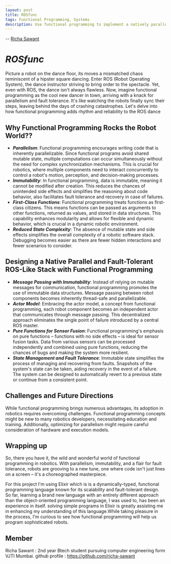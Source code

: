 ```yaml
---
layout: post
title: ROSfunc
tags: Functional Programming, Systems
description: Use functional programming to implement a natively parallel and fault tolerant ROS-like software stack.  
---
```


-- [Richa Sawant](https://github.com/richa-sawant)

# *ROSfunc*

Picture a robot on the dance floor, its moves a mismatched chaos reminiscent of a hipster square dancing. Enter ROS (Robot Operating System), the dance instructor striving to bring order to the spectacle. Yet, even with ROS, the dance isn't always flawless. Now, imagine functional programming as the cool new dancer in town, arriving with a knack for parallelism and fault tolerance. It's like watching the robots finally sync their steps, leaving behind the days of crashing catastrophes. Let's delve into how functional programming adds rhythm and reliability to the ROS dance

## Why Functional Programming Rocks the Robot World??

* ***Parallelism***: Functional programming encourages writing code that is inherently parallelizable. Since functional programs avoid shared mutable state, multiple computations can occur simultaneously without the need for complex synchronization mechanisms. This is crucial for robotics, where multiple components need to interact concurrently to control a robot's motion, perception, and decision-making processes.
*  ***Immutability***: In functional programming, data is immutable, meaning it cannot be modified after creation. This reduces the chances of unintended side effects and simplifies the reasoning about code behavior, also facilitates fault tolerance and recovery in case of failures.
*  ***First-Class Functions***: Functional programming treats functions as first-class citizens. This means functions can be passed as arguments to other functions, returned as values, and stored in data structures. This capability enhances modularity and allows for flexible and dynamic behavior, which is crucial in a dynamic robotic environment.
* ***Reduced State Complexity***: The absence of mutable state and side effects simplifies the overall complexity of a robotic software stack. Debugging becomes easier as there are fewer hidden interactions and fewer scenarios to consider.


## Designing a Native Parallel and Fault-Tolerant ROS-Like Stack with Functional Programming
 
 
*  ***Message Passing with Immutability***: Instead of relying on mutable messages for communication, functional programming promotes the use of immutable data structures. Message passing between robot components becomes inherently thread-safe and parallelizable.
*  ***Actor Model***: Embracing the actor model, a concept from functional programming, each robot component becomes an independent actor that communicates through message passing. This decentralized approach eliminates the single point of failure introduced by a central ROS master.
* ***Pure Functions for Sensor Fusion***: Functional programming's emphasis on pure functions – functions with no side effects – is ideal for sensor fusion tasks. Data from various sensors can be processed independently and combined using pure functions, reducing the chances of bugs and making the system more resilient.
* ***State Management and Fault Tolerance***: Immutable state simplifies the process of managing and recovering from faults. Snapshots of the system's state can be taken, aiding recovery in the event of a failure. The system can be designed to automatically revert to a previous state or continue from a consistent point.
    
 
## Challenges and Future Directions

While functional programming brings numerous advantages, its adoption in robotics requires overcoming challenges. Functional programming concepts might be new to many robotics developers, necessitating education and training. Additionally, optimizing for parallelism might require careful consideration of hardware and execution models.

## Wrapping up

So, there you have it, the wild and wonderful world of functional programming in robotics. With parallelism, immutability, and a flair for fault tolerance, robots are grooving to a new tune, one where code isn't just lines on a screen – it's a choreographed masterpiece.

For  this project I'm using Elixir which is is a dynamically-typed, functional programming language known for its scalability and fault-tolerant design. So far, learning a brand new language with an entirely different approach than the object-oriented programming language, I was used to, has been an experience in itself. solving simple programs in Elixir is greatly assisting me in enhancing my understanding of this language.While taking pleasure in the process, I'm curious to see how functional programming will help us program sophisticated robots.

## Member

Richa Sawant : 2nd year Btech student pursuing computer engineering form VJTI Mumbai.
github profile : https://github.com/richa-sawant
